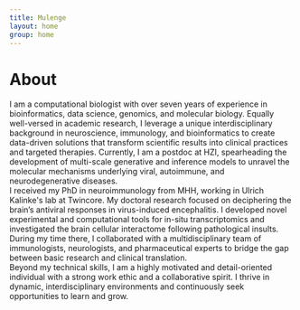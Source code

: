 ```yaml
---
title: Mulenge
layout: home
group: home
---
```

# About
I am a computational biologist with over seven years of experience in bioinformatics, data science, genomics, and molecular biology. Equally well-versed in academic research, I leverage a unique interdisciplinary background in neuroscience, immunology, and bioinformatics to create data-driven solutions that transform scientific results into clinical practices and targeted therapies. Currently, I am a postdoc at HZI, spearheading the development of multi-scale generative and inference models to unravel the molecular mechanisms underlying viral, autoimmune, and neurodegenerative diseases. <br>
I received my PhD in neuroimmunology from MHH, working in Ulrich Kalinke's lab at Twincore. My doctoral research focused on deciphering the brain’s antiviral responses in virus-induced encephalitis. I developed novel experimental and computational tools for in-situ transcriptomics and investigated the brain cellular interactome following pathological insults. During my time there, I collaborated with a multidisciplinary team of immunologists, neurologists, and pharmaceutical experts to bridge the gap between basic research and clinical translation. <br>
Beyond my technical skills, I am a highly motivated and detail-oriented individual with a strong work ethic and a collaborative spirit. I thrive in dynamic, interdisciplinary environments and continuously seek opportunities to learn and grow.
